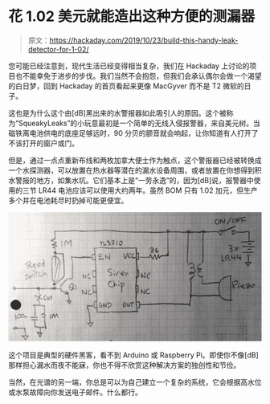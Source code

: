 # 花 1.02 美元就能造出这种方便的测漏器

> 原文：<https://hackaday.com/2019/10/23/build-this-handy-leak-detector-for-1-02/>

您可能已经注意到，现代生活已经变得相当复杂，我们在 Hackaday 上讨论的项目也不能幸免于进步的步伐。我们当然不会抱怨，但我们会承认偶尔会做一个渴望的白日梦，回到 Hackaday 的首页看起来更像 MacGyver 而不是 T2 微软的日子。

这也是为什么这个由[dB]黑出来的水警报器如此吸引人的原因。这个被称为“SqueakyLeaks”的小玩意最初是一个简单的无线入侵报警器，来自美元树。当磁铁离电池供电的底座足够远时，90 分贝的颤音就会响起，让你知道有人打开了不该打开的窗户或门。

但是，通过一点点重新布线和两枚加拿大便士作为触点，这个警报器已经被转换成一个水探测器，可以放置在热水器等潜在的漏水设备周围，或者放置在你想得到积水警报的地方，如集水坑。它们基本上是“一劳永逸”的，因为[dB]说，报警器中使用的三节 LR44 电池应该可以使用大约两年。虽然 BOM 只有 1.02 加元，但生产多个并在电池耗尽时扔掉可能更便宜。

[![](img/fb4fdebdd2553f14b69a9a832ad5fc19.png)](https://hackaday.com/wp-content/uploads/2019/10/squeakyleaks_detail.png)

这个项目是典型的硬件黑客，看不到 Arduino 或 Raspberry Pi。即使你不像[dB]那样担心漏水而夜不能寐，你也不得不欣赏这种解决方案的独创性和节俭。

当然，在光谱的另一端，你总是可以为自己建立一个复杂的系统，它会根据高水位或水泵故障向你发送电子邮件。什么都行。